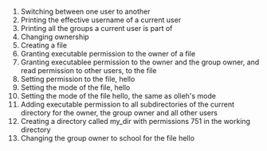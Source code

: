 1. Switching between one user to another
2. Printing the effective username of a current user
3. Printing all the groups a current user is part of
4. Changing ownership
5. Creating a file
6. Granting executable permission to the owner of a file
7. Granting executablee permission to the owner and the group owner, and read permission to other users, to the file
8. Setting permission to the file, hello
9. Setting the mode of the file, hello
10. Setting the mode of the file hello, the same as olleh's mode
11. Adding executable permission to all subdirectories of the current directory for the owner, the group owner and all other users
12. Creating a directory called my_dir with permissions 751 in the working directory
13. Changing the group owner to school for the file hello

